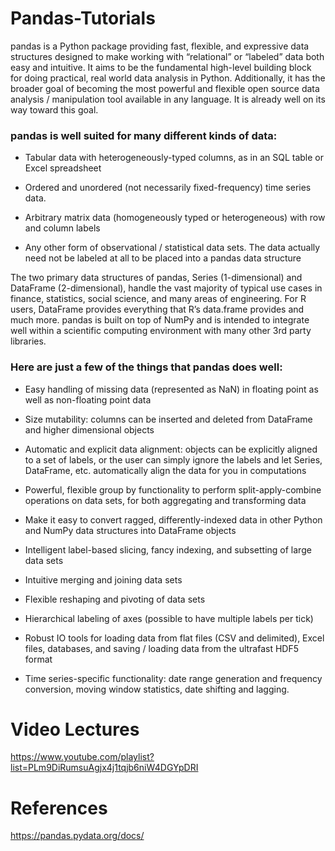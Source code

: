 # Pandas-Tutorials

pandas is a Python package providing fast, flexible, and expressive data structures designed to make working with “relational” or “labeled” data both easy and intuitive. It aims to be the fundamental high-level building block for doing practical, real world data analysis in Python. Additionally, it has the broader goal of becoming the most powerful and flexible open source data analysis / manipulation tool available in any language. It is already well on its way toward this goal.

### pandas is well suited for many different kinds of data:

- Tabular data with heterogeneously-typed columns, as in an SQL table or Excel spreadsheet

- Ordered and unordered (not necessarily fixed-frequency) time series data.

- Arbitrary matrix data (homogeneously typed or heterogeneous) with row and column labels

- Any other form of observational / statistical data sets. The data actually need not be labeled at all to be placed into a pandas data structure

The two primary data structures of pandas, Series (1-dimensional) and DataFrame (2-dimensional), handle the vast majority of typical use cases in finance,         statistics, social science, and many areas of engineering. For R users, DataFrame provides everything that R’s data.frame provides and much more. pandas is       built   on top of NumPy and is intended to integrate well within a scientific computing environment with many other 3rd party libraries.

### Here are just a few of the things that pandas does well:

- Easy handling of missing data (represented as NaN) in floating point as well as non-floating point data

- Size mutability: columns can be inserted and deleted from DataFrame and higher dimensional objects

- Automatic and explicit data alignment: objects can be explicitly aligned to a set of labels, or the user can simply ignore the labels and let Series, DataFrame,   etc. automatically align the data for you in computations

- Powerful, flexible group by functionality to perform split-apply-combine operations on data sets, for both aggregating and transforming data

- Make it easy to convert ragged, differently-indexed data in other Python and NumPy data structures into DataFrame objects

- Intelligent label-based slicing, fancy indexing, and subsetting of large data sets

- Intuitive merging and joining data sets

- Flexible reshaping and pivoting of data sets

- Hierarchical labeling of axes (possible to have multiple labels per tick)

- Robust IO tools for loading data from flat files (CSV and delimited), Excel files, databases, and saving / loading data from the ultrafast HDF5 format

- Time series-specific functionality: date range generation and frequency conversion, moving window statistics, date shifting and lagging.

# Video Lectures
https://www.youtube.com/playlist?list=PLm9DiRumsuAgjx4j1tqjb6niW4DGYpDRI

# References 
https://pandas.pydata.org/docs/

